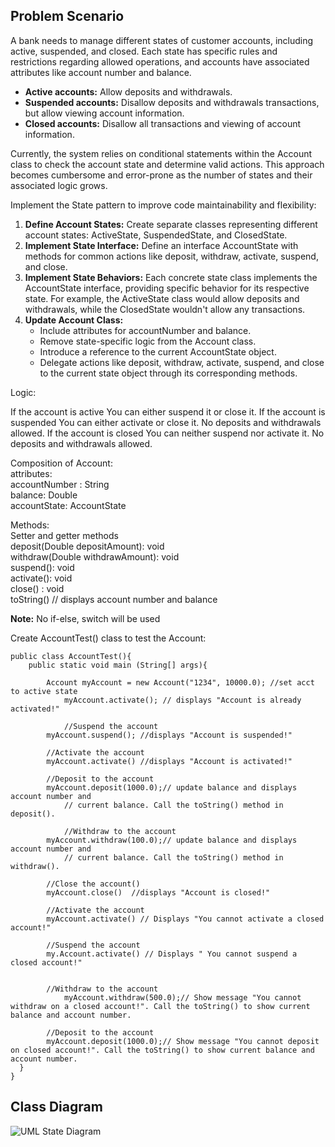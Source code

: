 ## Problem Scenario
A bank needs to manage different states of customer accounts, including active, suspended, and closed. Each state has specific rules and restrictions regarding allowed operations, and accounts have associated attributes like account number and balance.
<ul>
  <li><b>Active accounts:</b> Allow deposits and withdrawals.</li>
  <li><b>Suspended accounts:</b> Disallow deposits and withdrawals transactions, but allow viewing account information.</li>
  <li><b>Closed accounts:</b> Disallow all transactions and viewing of account information.</li>
</ul>

Currently, the system relies on conditional statements within the Account class to check the account state and determine valid actions. This approach becomes cumbersome and error-prone as the number of states and their associated logic grows.

Implement the State pattern to improve code maintainability and flexibility:

<ol>
  <li><b>Define Account States:</b>  Create separate classes representing different account states: ActiveState, SuspendedState, and ClosedState.</li>
  <li><b>Implement State Interface:</b> Define an interface AccountState with methods for common actions like deposit, withdraw, activate, suspend, and close.</li>
  <li><b>Implement State Behaviors:</b> Each concrete state class implements the AccountState interface, providing specific behavior for its respective state. For example, the ActiveState class would allow deposits and withdrawals, while the ClosedState wouldn't allow any transactions.</li>
  <li><b>Update Account Class:</b>
  <ul>
    <li>Include attributes for accountNumber and balance.</li>
    <li>Remove state-specific logic from the Account class.</li>
    <li>Introduce a reference to the current AccountState object.</li>
    <li>Delegate actions like deposit, withdraw, activate, suspend, and close to the current state object through its corresponding methods.</li>
  </ul>
  </li>
</ol>
 
Logic:

If the account is active
    You can either suspend it or close it.
If the account is suspended
    You can either activate or close it.
     No deposits and withdrawals allowed.
If the account is closed
     You can neither suspend nor activate it.
      No deposits and withdrawals allowed.


Composition of Account:
<br>attributes:
<br>accountNumber : String
<br>balance:  Double
<br>accountState:  AccountState

Methods:
<br>Setter and getter methods
<br>deposit(Double depositAmount): void
<br>withdraw(Double withdrawAmount): void
<br>suspend(): void
<br>activate(): void
<br>close() : void
<br>toString()   // displays account number and balance

<b>Note:</b> No if-else, switch will be used

Create AccountTest() class to test the Account:



```
public class AccountTest(){
	public static void main (String[] args){

		Account myAccount = new Account("1234", 10000.0); //set acct to active state
    		myAccount.activate(); // displays "Account is already activated!"

    		//Suspend the account
		myAccount.suspend(); //displays "Account is suspended!"

		//Activate the account
		myAccount.activate() //displays "Account is activated!"
		
		//Deposit to the account
	  	myAccount.deposit(1000.0);// update balance and displays account number and
    		// current balance. Call the toString() method in deposit().    	                                

    		//Withdraw to the account
	  	myAccount.withdraw(100.0);// update balance and displays account number and
    		// current balance. Call the toString() method in withdraw().    	                                

		//Close the account()
		myAccount.close()  //displays "Account is closed!"

		//Activate the account
		myAccount.activate() // Displays "You cannot activate a closed account!"	

		//Suspend the account
		my.Account.activate() // Displays " You cannot suspend a closed account!"


		//Withdraw to the account
    		myAccount.withdraw(500.0);// Show message "You cannot withdraw on a closed account!". Call the toString() to show current balance and account number.

		//Deposit to the account
   	 	myAccount.deposit(1000.0);// Show message "You cannot deposit on closed account!". Call the toString() to show current balance and account number.
  }
}

```

## Class Diagram
![UML State Diagram](https://github.com/AeronRedCelajes/statePattern/assets/142370807/02fbc574-ab4a-4ed4-bbf1-ee8159640f8e)
